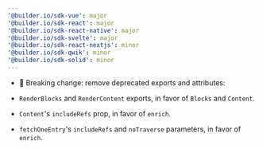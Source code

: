 ```yaml
---
'@builder.io/sdk-vue': major
'@builder.io/sdk-react': major
'@builder.io/sdk-react-native': major
'@builder.io/sdk-svelte': major
'@builder.io/sdk-react-nextjs': minor
'@builder.io/sdk-qwik': minor
'@builder.io/sdk-solid': minor
---
```


- 🧨 Breaking change: remove deprecated exports and attributes:

- `RenderBlocks` and `RenderContent` exports, in favor of `Blocks` and `Content`.
- `Content`'s `includeRefs` prop, in favor of `enrich`.
- `fetchOneEntry`'s `includeRefs` and `noTraverse` parameters, in favor of `enrich`.
